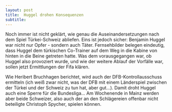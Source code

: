 ```yaml
---
layout: post
title:  Huggel drohen Konsequenzen
subtitle:  
---
```


Noch immer ist nicht geklärt, wie genau die Auseinandersetzungen nach dem Spiel Türkei-Schweiz abliefen. Eins ist jedoch sicher: Benjamin Huggel war nicht nur Opfer - sondern auch Täter. Fernsehbilder belegen eindeutig, dass Huggel dem türkischen Co-Trainer auf dem Weg in die Kabine von hinten in die Beine getreten hatte. Was dem vorausgegangen war, ob Huggel also provoziert wurde, und wie der weitere Ablauf der Vorfälle war, sollen jetzt Ermittlungen der Fifa klären.

Wie Heribert Bruchhagen berichtet, wird auch der DFB-Kontrollausschuss ermitteln (ich weiß zwar nicht, was der DFB mit einem Länderspiel zwischen der Türkei und der Schweiz zu tun hat, aber gut...). Damit droht Huggel auch eine Sperre für die Bundesliga... Am Wochenende in Mainz werden aber beide Schweizer, also auch der an den Schlägereien offenbar nicht beteiligte Christoph Spycher, spielen können.
